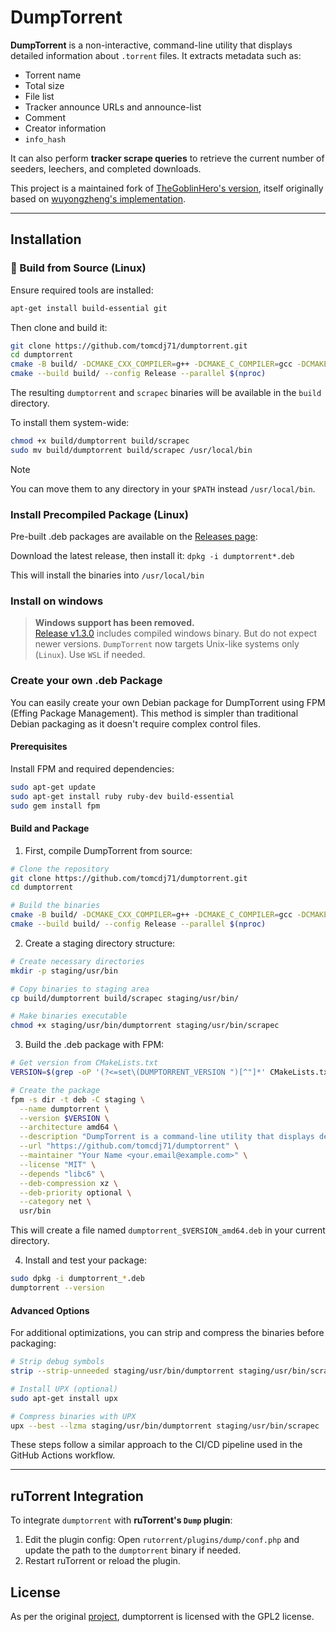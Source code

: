 # DumpTorrent

**DumpTorrent** is a non-interactive, command-line utility that displays detailed information about `.torrent` files. It extracts metadata such as:

- Torrent name
- Total size
- File list
- Tracker announce URLs and announce-list
- Comment
- Creator information
- `info_hash`

It can also perform **tracker scrape queries** to retrieve the current number of seeders, leechers, and completed downloads.

This project is a maintained fork of [TheGoblinHero's version](https://github.com/TheGoblinHero/dumptorrent), itself originally based on [wuyongzheng's implementation](https://sourceforge.net/projects/dumptorrent/).

---

## Installation

### 🔧 Build from Source (Linux)

Ensure required tools are installed:

```bash
apt-get install build-essential git
```

Then clone and build it:

```bash
git clone https://github.com/tomcdj71/dumptorrent.git
cd dumptorrent
cmake -B build/ -DCMAKE_CXX_COMPILER=g++ -DCMAKE_C_COMPILER=gcc -DCMAKE_BUILD_TYPE=Release -S .
cmake --build build/ --config Release --parallel $(nproc)
```

The resulting `dumptorrent` and `scrapec` binaries will be available in the `build` directory.

To install them system-wide:
```bash
chmod +x build/dumptorrent build/scrapec
sudo mv build/dumptorrent build/scrapec /usr/local/bin
```

> [!NOTE] 
> You can move them to any directory in your `$PATH` instead `/usr/local/bin`.

### Install Precompiled Package (Linux)

Pre-built .deb packages are available on the [Releases page](https://github.com/MediaEase-binaries/dumptorrent-builds/releases):

Download the latest release, then install it:
`dpkg -i dumptorrent*.deb`

This will install the binaries into `/usr/local/bin`


### Install on windows

> **Windows support has been removed.**  
> [Release v1.3.0](https://github.com/tomcdj71/dumptorrent/releases/tag/v1.3.0) includes compiled windows binary. But do not expect newer versions.
> `DumpTorrent` now targets Unix-like systems only (`Linux`). Use `WSL` if needed.

### Create your own .deb Package

You can easily create your own Debian package for DumpTorrent using FPM (Effing Package Management). This method is simpler than traditional Debian packaging as it doesn't require complex control files.

#### Prerequisites

Install FPM and required dependencies:

```bash
sudo apt-get update
sudo apt-get install ruby ruby-dev build-essential
sudo gem install fpm
```

#### Build and Package

1. First, compile DumpTorrent from source:

```bash
# Clone the repository
git clone https://github.com/tomcdj71/dumptorrent.git
cd dumptorrent

# Build the binaries
cmake -B build/ -DCMAKE_CXX_COMPILER=g++ -DCMAKE_C_COMPILER=gcc -DCMAKE_BUILD_TYPE=Release -S .
cmake --build build/ --config Release --parallel $(nproc)
```

2. Create a staging directory structure:

```bash
# Create necessary directories
mkdir -p staging/usr/bin

# Copy binaries to staging area
cp build/dumptorrent build/scrapec staging/usr/bin/

# Make binaries executable
chmod +x staging/usr/bin/dumptorrent staging/usr/bin/scrapec
```

3. Build the .deb package with FPM:

```bash
# Get version from CMakeLists.txt
VERSION=$(grep -oP '(?<=set\(DUMPTORRENT_VERSION ")[^"]*' CMakeLists.txt)

# Create the package
fpm -s dir -t deb -C staging \
  --name dumptorrent \
  --version $VERSION \
  --architecture amd64 \
  --description "DumpTorrent is a command-line utility that displays detailed information about .torrent files" \
  --url "https://github.com/tomcdj71/dumptorrent" \
  --maintainer "Your Name <your.email@example.com>" \
  --license "MIT" \
  --depends "libc6" \
  --deb-compression xz \
  --deb-priority optional \
  --category net \
  usr/bin
```

This will create a file named `dumptorrent_$VERSION_amd64.deb` in your current directory.

4. Install and test your package:

```bash
sudo dpkg -i dumptorrent_*.deb
dumptorrent --version
```

#### Advanced Options

For additional optimizations, you can strip and compress the binaries before packaging:

```bash
# Strip debug symbols
strip --strip-unneeded staging/usr/bin/dumptorrent staging/usr/bin/scrapec

# Install UPX (optional)
sudo apt-get install upx

# Compress binaries with UPX
upx --best --lzma staging/usr/bin/dumptorrent staging/usr/bin/scrapec
```

These steps follow a similar approach to the CI/CD pipeline used in the GitHub Actions workflow.

---

##  ruTorrent Integration

To integrate `dumptorrent` with **ruTorrent's `Dump` plugin**:

 1) Edit the plugin config: Open `rutorrent/plugins/dump/conf.php` and update the path to the `dumptorrent` binary if needed.
 2) Restart ruTorrent or reload the plugin.

## License

As per the original [project](https://sourceforge.net/projects/dumptorrent/), dumptorrent is licensed with the GPL2 license.
